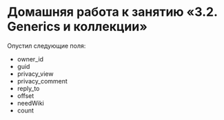 # Домашняя работа к занятию «3.2. Generics и коллекции»
Опустил следующие поля: 
* owner_id
* guid
* privacy_view
* privacy_comment
* reply_to
* offset
* needWiki
* count